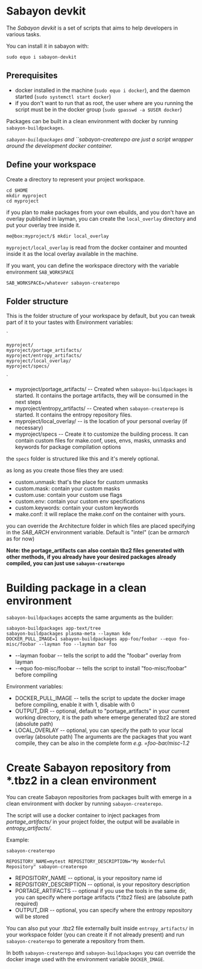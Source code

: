 # Sabayon devkit

The *Sabayon devkit* is a set of scripts that aims to help developers in various tasks.

You can install it in sabayon with:

`
sudo equo i sabayon-devkit
`

## Prerequisites

* docker installed in the machine (`sudo equo i docker`), and the daemon started (`sudo systemctl start docker`)
* if you don't want to run that as root, the user where are you running the script must be in the docker group (`sudo gpasswd -a $USER docker`)

Packages can be built in a clean environment with docker by running `sabayon-buildpackages`.

*`sabayon-buildpackages` and ``sabayon-createrepo are just a script wrapper around the development docker container.*

## Define your workspace

Create a directory to represent your project workspace.



    cd $HOME
    mkdir myproject
    cd myproject


if you plan to make packages from your own ebuilds, and you don't have an overlay published in layman, you can create the `local_overlay` directory and put your overlay tree inside it.



    me@box:myproject/$ mkdir local_overlay


`myproject/local_overlay` is read from the docker container and mounted inside it as the local overlay available in the machine.

If you want, you can define the workspace directory with the variable environment `SAB_WORKSPACE`

`SAB_WORKSPACE=/whatever sabayon-createrepo`


## Folder structure

This is the folder structure of your workspace by default, but you can tweak part of it to your tastes with Environment variables:

`

    myproject/
    myproject/portage_artifacts/
    myproject/entropy_artifacts/
    myproject/local_overlay/
    myproject/specs/
`

* myproject/portage\_artifacts/ -- Created when `sabayon-buildpackages` is started. It contains the portage artifacts, they will be consumed in the next steps
* myproject/entropy\_artifacts/ -- Created when `sabayon-createrepo` is started. It contains the entropy repository files.
* myproject/local_overlay/ -- is the location of your personal overlay (if necessary)
* myproject/specs -- Create it to customize the building process. It can contain custom files for make.conf, uses, envs, masks, unmasks and keywords for package compilation options

the `specs` folder is structured like this and it's merely optional.

as long as you create those files they are used:

- custom.unmask: that's the place for custom unmasks
- custom.mask:  contain your custom masks
- custom.use:  contain your custom use flags
- custom.env:  contain your custom env specifications
- custom.keywords: contain your custom keywords
- make.conf:  it will replace the make.conf on the container with yours.

you can override the Architecture folder in which files are placed specifying in the *SAB_ARCH* environment variable. Default is "intel" (can be *armarch* as for now)

**Note: the portage_artifacts can also contain tbz2 files generated with other methods, if you already have your desired packages already compiled, you can just use `sabayon-createrepo`**

# Building package in a clean environment

`sabayon-buildpackages` accepts the same arguments as the builder:


    sabayon-buildpackages app-text/tree
    sabayon-buildpackages plasma-meta --layman kde
    DOCKER_PULL_IMAGE=1 sabayon-buildpackages app-foo/foobar --equo foo-misc/foobar --layman foo --layman bar foo


* --layman foobar -- tells the script to add the "foobar" overlay from layman
* --equo foo-misc/foobar -- tells the script to install "foo-misc/foobar" before compiling

 Environment variables:
- DOCKER_PULL_IMAGE -- tells the script to update the docker image before compiling, enable it with 1, disable with 0
- OUTPUT_DIR -- optional, default to "portage_artifacts" in your current working directory, it is the path where emerge generated tbz2 are stored (absolute path)
- LOCAL_OVERLAY -- optional, you can specify the path to your local overlay (absolute path)
 The arguments are the packages that you want compile, they can be also in the complete form *e.g. =foo-bar/misc-1.2*


# Create Sabayon repository from \*.tbz2 in a clean environment

You can create Sabayon repositories from packages built with emerge in a clean environment with docker by running `sabayon-createrepo`.

The script will use a docker container to inject packages from  *portage_artifacts/*  in your project folder, the output will be available in *entropy_artifacts/*.

Example:

    sabayon-createrepo

    REPOSITORY_NAME=mytest REPOSITORY_DESCRIPTION="My Wonderful Repository" sabayon-createrepo

* REPOSITORY_NAME -- optional, is your repository name id
* REPOSITORY_DESCRIPTION -- optional, is your repository description
* PORTAGE_ARTIFACTS -- optional if you use the tools in the same dir, you can specify where portage artifacts (\*.tbz2 files) are (absolute path required)
* OUTPUT_DIR -- optional, you can specify where the entropy repository will be stored

You can also put your .tbz2 file externally built inside `entropy_artifacts/` in your workspace folder (you can create it if not already present)  and run `sabayon-createrepo` to generate a repository from them.

In both `sabayon-createrepo` and `sabayon-buildpackages` you can override the docker image used with the environment variable `DOCKER_IMAGE`.
